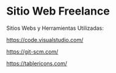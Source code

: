 # Sitio Web Freelance

Sitios Webs y Herramientas Utilizadas:

https://code.visualstudio.com/

https://git-scm.com/

https://tablericons.com/
